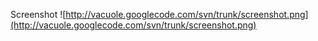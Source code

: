 Screenshot
![http://vacuole.googlecode.com/svn/trunk/screenshot.png](http://vacuole.googlecode.com/svn/trunk/screenshot.png)